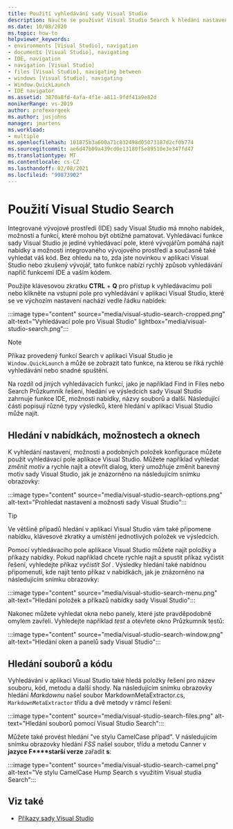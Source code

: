 ```yaml
---
title: Použití vyhledávání sady Visual Studio
description: Naučte se používat Visual Studio Search k hledání nastavení, nabídek a kódu.
ms.date: 10/08/2020
ms.topic: how-to
helpviewer_keywords:
- environments [Visual Studio], navigation
- documents [Visual Studio], navigating
- IDE, navigation
- navigation [Visual Studio]
- files [Visual Studio], navigating between
- windows [Visual Studio], navigating
- Window.QuickLaunch
- IDE navigator
ms.assetid: 3870a8fd-4afa-4f1e-a811-9fdf41a9e82d
monikerRange: vs-2019
author: profexorgeek
ms.author: jusjohns
manager: jmartens
ms.workload:
- multiple
ms.openlocfilehash: 101875b3a600a71c832498d05073187d2cf0b774
ms.sourcegitcommit: ae6d47b09a439cd0e13180f5e89510e3e347fd47
ms.translationtype: MT
ms.contentlocale: cs-CZ
ms.lasthandoff: 02/08/2021
ms.locfileid: "99873902"
---
```

# <a name="use-visual-studio-search"></a>Použití Visual Studio Search

Integrované vývojové prostředí (IDE) sady Visual Studio má mnoho nabídek, možností a funkcí, které mohou být obtížné pamatovat. Vyhledávací funkce sady Visual Studio je jediné vyhledávací pole, které vývojářům pomáhá najít nabídky a možnosti integrovaného vývojového prostředí a současně také vyhledat váš kód. Bez ohledu na to, zda jste novinkou v aplikaci Visual Studio nebo zkušený vývojář, tato funkce nabízí rychlý způsob vyhledávání napříč funkcemi IDE a vaším kódem.

Použijte klávesovou zkratku **CTRL** + **Q** pro přístup k vyhledávacímu poli nebo klikněte na vstupní pole pro vyhledávání v aplikaci Visual Studio, které se ve výchozím nastavení nachází vedle řádku nabídek:

:::image type="content" source="media/visual-studio-search-cropped.png" alt-text="Vyhledávací pole pro Visual Studio" lightbox="media/visual-studio-search.png":::

> [!NOTE]
> Příkaz provedený funkcí Search v aplikaci Visual Studio je `Window.QuickLaunch` a může se zobrazit tato funkce, na kterou se říká rychlé vyhledávání nebo snadné spuštění.

Na rozdíl od jiných vyhledávacích funkcí, jako je například Find in Files nebo Search Průzkumník řešení, hledání ve výsledcích sady Visual Studio zahrnuje funkce IDE, možnosti nabídky, názvy souborů a další. Následující části popisují různé typy výsledků, které hledání v aplikaci Visual Studio může najít.

## <a name="search-menus-options-and-windows"></a>Hledání v nabídkách, možnostech a oknech

K vyhledání nastavení, možností a podobných položek konfigurace můžete použít vyhledávací pole aplikace Visual Studio. Můžete například vyhledat *změnit motiv* a rychle najít a otevřít dialog, který umožňuje změnit barevný motiv sady Visual Studio, jak je znázorněno na následujícím snímku obrazovky:

:::image type="content" source="media/visual-studio-search-options.png" alt-text="Prohledat nastavení a možnosti sady Visual Studio":::

> [!TIP]
> Ve většině případů hledání v aplikaci Visual Studio vám také připomene nabídku, klávesové zkratky a umístění jednotlivých položek ve výsledcích.

Pomocí vyhledávacího pole aplikace Visual Studio můžete najít položky a příkazy nabídky. Pokud například chcete rychle najít a spustit příkaz vyčistit řešení, vyhledejte příkaz *vyčistit Sol* . Výsledky hledání také nabídnou připomenutí, kde najít tento příkaz v nabídkách, jak je znázorněno na následujícím snímku obrazovky:

:::image type="content" source="media/visual-studio-search-menu.png" alt-text="Hledání položek a příkazů nabídky sady Visual Studio":::

Nakonec můžete vyhledat okna nebo panely, které jste pravděpodobně omylem zavřeli. Vyhledejte například *test* a otevřete okno Průzkumník testů:

:::image type="content" source="media/visual-studio-search-window.png" alt-text="Hledání oken a panelů sady Visual Studio":::

## <a name="search-files-and-code"></a>Hledání souborů a kódu

Vyhledávání v aplikaci Visual Studio také hledá položky řešení pro název souboru, kód, metodu a další shody. Na následujícím snímku obrazovky hledání *Markdownu* našel soubor MarkdownMetaExtractor.cs, `MarkdownMetaExtractor` třídu a dvě metody v rámci řešení:

:::image type="content" source="media/visual-studio-search-files.png" alt-text="Hledání souborů pomocí Visual Studio Search":::

Můžete také provést hledání "ve stylu CamelCase případ". V následujícím snímku obrazovky hledání *FSS* našel soubor, třídu a metodu Canner v **jazyce F****starší verze** zařadit **s**:

:::image type="content" source="media/visual-studio-search-camel.png" alt-text="Ve stylu CamelCase Hump Search s využitím Visual studia Search":::

## <a name="see-also"></a>Viz také

- [Příkazy sady Visual Studio](reference/visual-studio-commands.md)